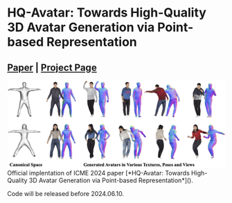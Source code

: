 # HQ-Avatar: Towards High-Quality 3D Avatar Generation via Point-based Representation
## [Paper]() | [Project Page]() 
<img src="assets/teaser.png" /> 
Official implentation of ICME 2024 paper [*HQ-Avatar: Towards High-Quality 3D Avatar Generation via Point-based Representation*]().

Code will be released before 2024.06.10.